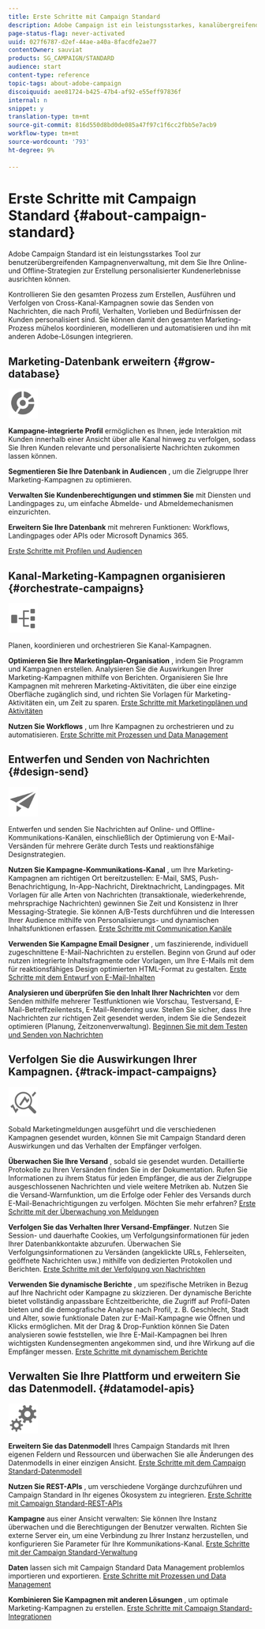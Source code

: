 ```yaml
---
title: Erste Schritte mit Campaign Standard
description: Adobe Campaign ist ein leistungsstarkes, kanalübergreifendes Tool zur Kampagnenverwaltung, das es Ihnen ermöglicht, Online- und Offline-Strategien zu kombinieren, um personalisierte Kundenerlebnisse bereitzustellen.
page-status-flag: never-activated
uuid: 027f6787-d2ef-44ae-a40a-8facdfe2ae77
contentOwner: sauviat
products: SG_CAMPAIGN/STANDARD
audience: start
content-type: reference
topic-tags: about-adobe-campaign
discoiquuid: aee81724-b425-47b4-af92-e55eff97836f
internal: n
snippet: y
translation-type: tm+mt
source-git-commit: 816d550d8bd0de085a47f97c1f6cc2fbb5e7acb9
workflow-type: tm+mt
source-wordcount: '793'
ht-degree: 9%

---
```



# Erste Schritte mit Campaign Standard {#about-campaign-standard}

Adobe Campaign Standard ist ein leistungsstarkes Tool zur benutzerübergreifenden Kampagnenverwaltung, mit dem Sie Ihre Online- und Offline-Strategien zur Erstellung personalisierter Kundenerlebnisse ausrichten können.

Kontrollieren Sie den gesamten Prozess zum Erstellen, Ausführen und Verfolgen von Cross-Kanal-Kampagnen sowie das Senden von Nachrichten, die nach Profil, Verhalten, Vorlieben und Bedürfnissen der Kunden personalisiert sind. Sie können damit den gesamten Marketing-Prozess mühelos koordinieren, modellieren und automatisieren und ihn mit anderen Adobe-Lösungen integrieren.

## Marketing-Datenbank erweitern {#grow-database}

<img width="60px" alt="Bedingungen" src="assets/icon_segment.svg"/>

**Kampagne-integrierte Profil** ermöglichen es Ihnen, jede Interaktion mit Kunden innerhalb einer Ansicht über alle Kanal hinweg zu verfolgen, sodass Sie Ihren Kunden relevante und personalisierte Nachrichten zukommen lassen können.

**Segmentieren Sie Ihre Datenbank in Audiencen** , um die Zielgruppe Ihrer Marketing-Kampagnen zu optimieren.

**Verwalten Sie Kundenberechtigungen und stimmen Sie** mit Diensten und Landingpages zu, um einfache Abmelde- und Abmeldemechanismen einzurichten.

**Erweitern Sie Ihre Datenbank** mit mehreren Funktionen: Workflows, Landingpages oder APIs oder Microsoft Dynamics 365.

[Erste Schritte mit Profilen und Audiencen](../../audiences/using/get-started-profiles-and-audiences.md)

## Kanal-Marketing-Kampagnen organisieren {#orchestrate-campaigns}

<img width="60px" alt="Bedingungen" src="assets/icon_workflows.svg"/>

Planen, koordinieren und orchestrieren Sie Kanal-Kampagnen.

**Optimieren Sie Ihre Marketingplan-Organisation** , indem Sie Programm und Kampagnen erstellen. Analysieren Sie die Auswirkungen Ihrer Marketing-Kampagnen mithilfe von Berichten. Organisieren Sie Ihre Kampagnen mit mehreren Marketing-Aktivitäten, die über eine einzige Oberfläche zugänglich sind, und richten Sie Vorlagen für Marketing-Aktivitäten ein, um Zeit zu sparen. [Erste Schritte mit Marketingplänen und Aktivitäten](../../start/using/programs-and-campaigns.md)

**Nutzen Sie Workflows** , um Ihre Kampagnen zu orchestrieren und zu automatisieren. [Erste Schritte mit Prozessen und Data Management](../../automating/using/get-started-workflows.md)

## Entwerfen und Senden von Nachrichten {#design-send}

<img width="60px" alt="Bedingungen" src="assets/icon_send.svg"/>

Entwerfen und senden Sie Nachrichten auf Online- und Offline-Kommunikations-Kanälen, einschließlich der Optimierung von E-Mail-Versänden für mehrere Geräte durch Tests und reaktionsfähige Designstrategien.

**Nutzen Sie Kampagne-Kommunikations-Kanal** , um Ihre Marketing-Kampagnen am richtigen Ort bereitzustellen: E-Mail, SMS, Push-Benachrichtigung, In-App-Nachricht, Direktnachricht, Landingpages. Mit Vorlagen für alle Arten von Nachrichten (transaktionale, wiederkehrende, mehrsprachige Nachrichten) gewinnen Sie Zeit und Konsistenz in Ihrer Messaging-Strategie. Sie können A/B-Tests durchführen und die Interessen Ihrer Audience mithilfe von Personalisierungs- und dynamischen Inhaltsfunktionen erfassen. [Erste Schritte mit Communication Kanäle](../../channels/using/get-started-communication-channels.md)

**Verwenden Sie Kampagne Email Designer** , um faszinierende, individuell zugeschnittene E-Mail-Nachrichten zu erstellen. Beginn von Grund auf oder nutzen integrierte Inhaltsfragmente oder Vorlagen, um Ihre E-Mails mit dem für reaktionsfähiges Design optimierten HTML-Format zu gestalten. [Erste Schritte mit dem Entwurf von E-Mail-Inhalten](../../designing/using/designing-content-in-adobe-campaign.md)

**Analysieren und überprüfen Sie den Inhalt Ihrer Nachrichten** vor dem Senden mithilfe mehrerer Testfunktionen wie Vorschau, Testversand, E-Mail-Betreffzeilentests, E-Mail-Rendering usw. Stellen Sie sicher, dass Ihre Nachrichten zur richtigen Zeit gesendet werden, indem Sie die Sendezeit optimieren (Planung, Zeitzonenverwaltung). [Beginnen Sie mit dem Testen und Senden von Nachrichten](../../sending/using/get-started-sending-messages.md)

## Verfolgen Sie die Auswirkungen Ihrer Kampagnen. {#track-impact-campaigns}

<img width="60px" alt="Bedingungen" src="assets/icon_report.svg"/>

Sobald Marketingmeldungen ausgeführt und die verschiedenen Kampagnen gesendet wurden, können Sie mit Campaign Standard deren Auswirkungen und das Verhalten der Empfänger verfolgen.

**Überwachen Sie Ihre Versand** , sobald sie gesendet wurden. Detaillierte Protokolle zu Ihren Versänden finden Sie in der Dokumentation. Rufen Sie Informationen zu ihrem Status für jeden Empfänger, die aus der Zielgruppe ausgeschlossenen Nachrichten und viele weitere Metriken ab.
Nutzen Sie die Versand-Warnfunktion, um die Erfolge oder Fehler des Versands durch E-Mail-Benachrichtigungen zu verfolgen. Möchten Sie mehr erfahren? [Erste Schritte mit der Überwachung von Meldungen](../../sending/using/monitoring-a-delivery.md)

**Verfolgen Sie das Verhalten Ihrer Versand-Empfänger**. Nutzen Sie Session- und dauerhafte Cookies, um Verfolgungsinformationen für jeden Ihrer Datenbankkontakte abzurufen. Überwachen Sie Verfolgungsinformationen zu Versänden (angeklickte URLs, Fehlerseiten, geöffnete Nachrichten usw.) mithilfe von dedizierten Protokollen und Berichten. [Erste Schritte mit der Verfolgung von Nachrichten](../../sending/using/tracking-messages.md)

**Verwenden Sie dynamische Berichte** , um spezifische Metriken in Bezug auf Ihre Nachricht oder Kampagne zu skizzieren. Der dynamische Berichte bietet vollständig anpassbare Echtzeitberichte, die Zugriff auf Profil-Daten bieten und die demografische Analyse nach Profil, z. B. Geschlecht, Stadt und Alter, sowie funktionale Daten zur E-Mail-Kampagne wie Öffnen und Klicks ermöglichen. Mit der Drag &amp; Drop-Funktion können Sie Daten analysieren sowie feststellen, wie Ihre E-Mail-Kampagnen bei Ihren wichtigsten Kundensegmenten angekommen sind, und ihre Wirkung auf die Empfänger messen. [Erste Schritte mit dynamischem Berichte](../../reporting/using/about-dynamic-reports.md)

## Verwalten Sie Ihre Plattform und erweitern Sie das Datenmodell. {#datamodel-apis}

<img width="60px" alt="Bedingungen" src="assets/icon_admin.svg"/>

**Erweitern Sie das Datenmodell** Ihres Campaign Standards mit Ihren eigenen Feldern und Ressourcen und überwachen Sie alle Änderungen des Datenmodells in einer einzigen Ansicht. [Erste Schritte mit dem Campaign Standard-Datenmodell](../../developing/using/get-started-data-model.md)

**Nutzen Sie REST-APIs** , um verschiedene Vorgänge durchzuführen und Campaign Standard in Ihr eigenes Ökosystem zu integrieren. [Erste Schritte mit Campaign Standard-REST-APIs](../../api/using/get-started-apis.md)

**Kampagne** aus einer Ansicht verwalten: Sie können Ihre Instanz überwachen und die Berechtigungen der Benutzer verwalten. Richten Sie externe Server ein, um eine Verbindung zu Ihrer Instanz herzustellen, und konfigurieren Sie Parameter für Ihre Kommunikations-Kanal. [Erste Schritte mit der Campaign Standard-Verwaltung](../../administration/using/get-started-campaign-administration.md)

**Daten** lassen sich mit Campaign Standard Data Management problemlos importieren und exportieren. [Erste Schritte mit Prozessen und Data Management](../../automating/using/get-started-workflows.md)

**Kombinieren Sie Kampagnen mit anderen Lösungen** , um optimale Marketing-Kampagnen zu erstellen. [Erste Schritte mit Campaign Standard-Integrationen](../../integrating/using/get-started-campaign-integrations.md)
